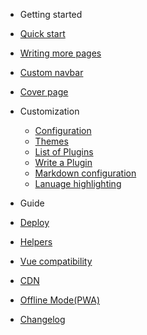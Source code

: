 - Getting started
 - [Quick start](/quickstart)
 - [Writing more pages](/more-pages)
 - [Custom navbar](/custom-navbar)
 - [Cover page](/cover)

- Customization
  - [Configuration](/configuration)
  - [Themes](/themes)
  - [List of Plugins](/plugins)
  - [Write a Plugin](/write-a-plugin)
  - [Markdown configuration](/markdown)
  - [Lanuage highlighting](/language-highlight)

- Guide
 - [Deploy](/deploy)
 - [Helpers](/helpers)
 - [Vue compatibility](/vue)
 - [CDN](/cdn)
 - [Offline Mode(PWA)](/pwa)

- [Changelog](/changelog)
